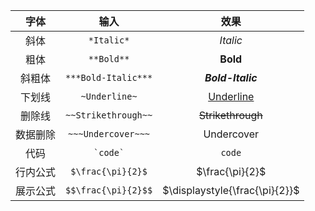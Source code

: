 

<table><thead><th align="center">   字体</th><th align="center">        输入</th><th align="center">       效果</th></thead><tbody><tr><td align="center">   斜体</td><td align="center">     <code>*Italic*</code>      </td><td align="center">     <i>Italic</i>      </td></tr><tr><td align="center">   粗体</td><td align="center">     <code>**Bold**</code>      </td><td align="center">     <b>Bold</b>      </td></tr><tr><td align="center">  斜粗体</td><td align="center"> <code>***Bold-Italic***</code> </td><td align="center"> <b><i>Bold-Italic</i></b> </td></tr><tr><td align="center">  下划线</td><td align="center">    <code>~Underline~</code>    </td><td align="center">    <u>Underline</u>    </td></tr><tr><td align="center">  删除线</td><td align="center"> <code>~~Strikethrough~~</code> </td><td align="center"> <del>Strikethrough</del> </td></tr><tr><td align="center"> 数据删除</td><td align="center"> <code>~~~Undercover~~~</code>  </td><td align="center"> <span class="undercover">Undercover</span>  </td></tr><tr><td align="center">   代码</td><td align="center">    <code>`code`</code>     </td><td align="center">      <code>code</code>       </td></tr><tr><td align="center"> 行内公式</td><td align="center">  <code>$\frac{\pi}{2}$</code>  </td><td align="center">  <span class="math">$\frac{\pi}{2}$</span>   </td></tr><tr><td align="center"> 展示公式</td><td align="center"> <code>$$\frac{\pi}{2}$$</code> </td><td align="center"> <span class="math">$\displaystyle{\frac{\pi}{2}}$</span>  </td></tr></tbody></table>
